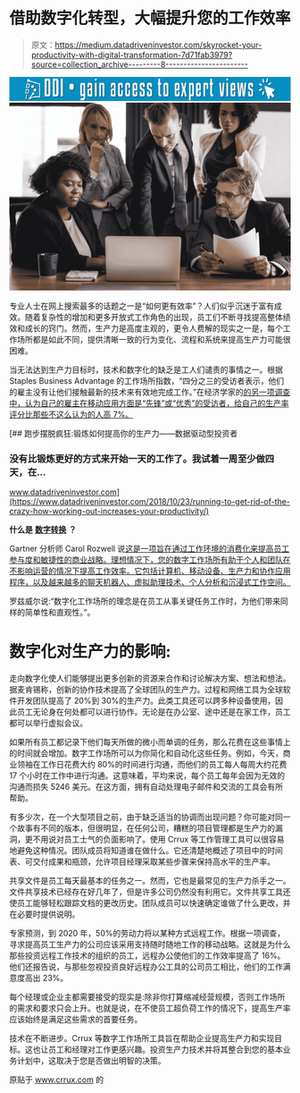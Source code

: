 # 借助数字化转型，大幅提升您的工作效率

> 原文：<https://medium.datadriveninvestor.com/skyrocket-your-productivity-with-digital-transformation-7d71fab3979?source=collection_archive---------8----------------------->

[![](img/9def66d7388d68ad58be0583b1427eb3.png)](http://www.track.datadriveninvestor.com/1B9E)![](img/0d169b62f4725c3ee35156fbc7a2e756.png)

专业人士在网上搜索最多的话题之一是“如何更有效率”？人们似乎沉迷于富有成效。随着复杂性的增加和更多开放式工作角色的出现，员工们不断寻找提高整体绩效和成长的窍门。然而，生产力是高度主观的，更令人费解的现实之一是，每个工作场所都是如此不同，提供清晰一致的行为变化、流程和系统来提高生产力可能很困难。

当无法达到生产力目标时，技术和数字化的缺乏是工人们谴责的事情之一。根据 Staples Business Advantage 的工作场所指数，“四分之三的受访者表示，他们的雇主没有让他们接触最新的技术来有效地完成工作。”在经济学家的[的另一项调查中，认为自己的雇主在移动应用方面是“先锋”或“优秀”的受访者，给自己的生产率评分比那些不这么认为的人高 7%。](https://eiuperspectives.economist.com/technology-innovation/mobility-performance-and-engagement)

[](https://www.datadriveninvestor.com/2018/10/23/running-to-get-rid-of-the-crazy-how-working-out-increases-your-productivity/) [## 跑步摆脱疯狂:锻炼如何提高你的生产力——数据驱动型投资者

### 没有比锻炼更好的方式来开始一天的工作了。我试着一周至少做四天，在…

www.datadriveninvestor.com](https://www.datadriveninvestor.com/2018/10/23/running-to-get-rid-of-the-crazy-how-working-out-increases-your-productivity/) 

**什么是** [**数字转换**](https://www.crrux.com/i/ARTICLE/Why_you_should_fast_track_your_Digital_Workplace_Transformation/d1a9fec3712c813cf12581dca983d1e7) **？**

Gartner 分析师 Carol Rozwell 说[这是一项旨在通过工作环境的消费化来提高员工参与度和敏捷性的商业战略。理想情况下，您的数字工作场所有助于个人和团队在不影响运营的情况下提高工作效率。它包括计算机、移动设备、生产力和协作应用程序，以及越来越多的聊天机器人、虚拟助理技术、个人分析和沉浸式工作空间。](https://www.gartner.com/en/newsroom/press-releases/2019-05-01-gartner-says-the-majority-of-digital-workplace-initia)

罗兹威尔说:“数字化工作场所的理念是在员工从事关键任务工作时，为他们带来同样的简单性和直观性。”。

# 数字化对生产力的影响:

走向数字化使人们能够提出更多创新的资源来合作和讨论解决方案、想法和想法。据麦肯锡称，创新的协作技术提高了全球团队的生产力。过程和网络工具为全球软件开发团队提高了 20%到 30%的生产力。此类工具还可以跨多种设备使用，因此员工无论身在何处都可以进行协作。无论是在办公室、途中还是在家工作，员工都可以举行虚拟会议。

如果所有员工都记录下他们每天所做的微小而单调的任务，那么花费在这些事情上的时间就会增加。数字工作场所可以为你简化和自动化这些任务。例如，今天，商业领袖在工作日花费大约 80%的时间进行沟通，而他们的员工每人每周大约花费 17 个小时在工作中进行沟通。这意味着，平均来说，每个员工每年会因为无效的沟通而损失 5246 美元。在这方面，拥有自动处理电子邮件和交流的工具会有所帮助。

有多少次，在一个大型项目之前，由于缺乏适当的协调而出现问题？你可能对同一个故事有不同的版本，但很明显，在任何公司，糟糕的项目管理都是生产力的漏洞，更不用说对员工士气的负面影响了。使用 Crrux 等工作管理工具可以很容易地避免这种情况。团队成员将知道谁在做什么。它还清楚地概述了项目中的时间表、可交付成果和瓶颈，允许项目经理采取某些步骤来保持高水平的生产率。

共享文件是员工每天最基本的任务之一。然而，它也是最常见的生产力杀手之一。文件共享技术已经存在好几年了，但是许多公司仍然没有利用它。文件共享工具还使员工能够轻松跟踪文档的更改历史。团队成员可以快速确定谁做了什么更改，并在必要时提供说明。

专家预测，到 2020 年，50%的劳动力将以某种方式远程工作。根据一项调查，寻求提高员工生产力的公司应该采用支持随时随地工作的移动战略。这就是为什么那些投资远程工作技术的组织的员工，远程办公使他们的工作效率提高了 16%。他们还报告说，与那些忽视投资良好远程办公工具的公司员工相比，他们的工作满意度高出 23%。

每个经理或企业主都需要接受的现实是:除非你打算缩减经营规模，否则工作场所的需求和要求只会上升。也就是说，在不使员工超负荷工作的情况下，提高生产率应该始终是满足这些需求的首要任务。

技术在不断进步。Crrux 等数字工作场所工具旨在帮助企业提高生产力和实现目标。这也让员工和经理对工作更感兴趣。投资生产力技术并将其整合到您的基本业务计划中，这取决于您是否做出明智的决策。

原贴于 www.crrux.com 的
